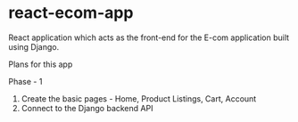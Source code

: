 # react-ecom-app

React application which acts as the front-end for the E-com application built using Django.

Plans for this app

Phase - 1

1. Create the basic pages - Home, Product Listings, Cart, Account
2. Connect to the Django backend API
